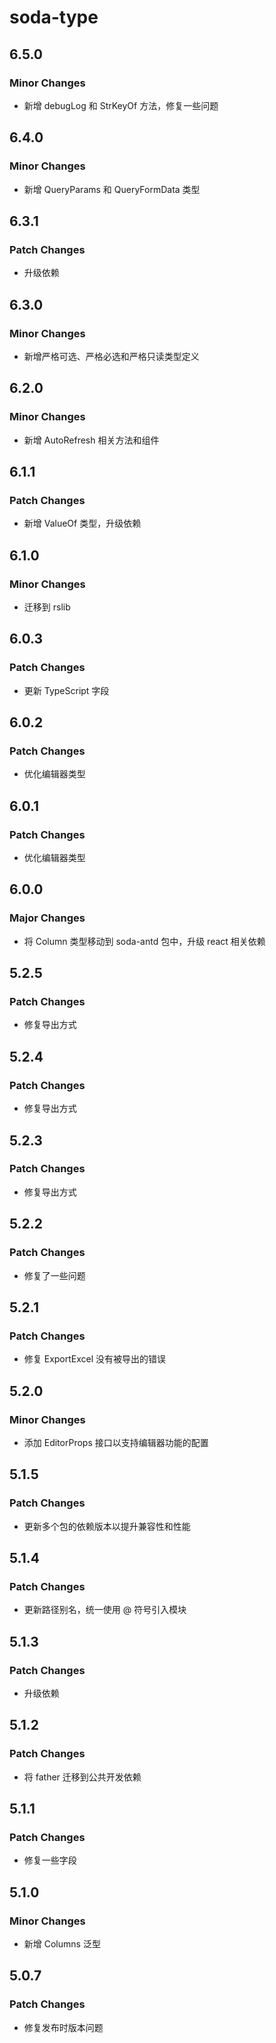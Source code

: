 # soda-type

## 6.5.0

### Minor Changes

- 新增 debugLog 和 StrKeyOf 方法，修复一些问题

## 6.4.0

### Minor Changes

- 新增 QueryParams 和 QueryFormData 类型

## 6.3.1

### Patch Changes

- 升级依赖

## 6.3.0

### Minor Changes

- 新增严格可选、严格必选和严格只读类型定义

## 6.2.0

### Minor Changes

- 新增 AutoRefresh 相关方法和组件

## 6.1.1

### Patch Changes

- 新增 ValueOf 类型，升级依赖

## 6.1.0

### Minor Changes

- 迁移到 rslib

## 6.0.3

### Patch Changes

- 更新 TypeScript 字段

## 6.0.2

### Patch Changes

- 优化编辑器类型

## 6.0.1

### Patch Changes

- 优化编辑器类型

## 6.0.0

### Major Changes

- 将 Column 类型移动到 soda-antd 包中，升级 react 相关依赖

## 5.2.5

### Patch Changes

- 修复导出方式

## 5.2.4

### Patch Changes

- 修复导出方式

## 5.2.3

### Patch Changes

- 修复导出方式

## 5.2.2

### Patch Changes

- 修复了一些问题

## 5.2.1

### Patch Changes

- 修复 ExportExcel 没有被导出的错误

## 5.2.0

### Minor Changes

- 添加 EditorProps 接口以支持编辑器功能的配置

## 5.1.5

### Patch Changes

- 更新多个包的依赖版本以提升兼容性和性能

## 5.1.4

### Patch Changes

- 更新路径别名，统一使用 @ 符号引入模块

## 5.1.3

### Patch Changes

- 升级依赖

## 5.1.2

### Patch Changes

- 将 father 迁移到公共开发依赖

## 5.1.1

### Patch Changes

- 修复一些字段

## 5.1.0

### Minor Changes

- 新增 Columns 泛型

## 5.0.7

### Patch Changes

- 修复发布时版本问题
